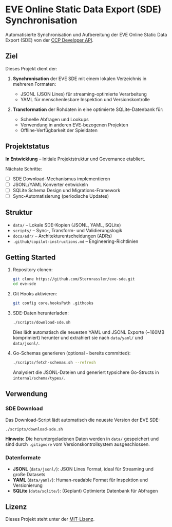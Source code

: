 # EVE Online Static Data Export (SDE) Synchronisation

Automatisierte Synchronisation und Aufbereitung der EVE Online Static Data Export (SDE) von der [CCP Developer API](https://developers.eveonline.com/docs/services/static-data/).

## Ziel

Dieses Projekt dient der:

1. **Synchronisation** der EVE SDE mit einem lokalen Verzeichnis in mehreren Formaten:
   - JSONL (JSON Lines) für streaming-optimierte Verarbeitung
   - YAML für menschenlesbare Inspektion und Versionskontrolle

2. **Transformation** der Rohdaten in eine optimierte SQLite-Datenbank für:
   - Schnelle Abfragen und Lookups
   - Verwendung in anderen EVE-bezogenen Projekten
   - Offline-Verfügbarkeit der Spieldaten

## Projektstatus

**In Entwicklung** – Initiale Projektstruktur und Governance etabliert.

Nächste Schritte:

- [ ] SDE Download-Mechanismus implementieren
- [ ] JSONL/YAML Konverter entwickeln
- [ ] SQLite Schema Design und Migrations-Framework
- [ ] Sync-Automatisierung (periodische Updates)

## Struktur

- `data/` – Lokale SDE-Kopien (JSONL, YAML, SQLite)
- `scripts/` – Sync-, Transform- und Validierungslogik
- `docs/adr/` – Architekturentscheidungen (ADRs)
- `.github/copilot-instructions.md` – Engineering-Richtlinien

## Getting Started

1. Repository clonen:

   ```bash
   git clone https://github.com/Sternrassler/eve-sde.git
   cd eve-sde
   ```

2. Git Hooks aktivieren:

   ```bash
   git config core.hooksPath .githooks
   ```

3. SDE-Daten herunterladen:

   ```bash
   ./scripts/download-sde.sh
   ```

   Dies lädt automatisch die neuesten YAML und JSONL Exporte (~160MB komprimiert) herunter und extrahiert sie nach `data/yaml/` und `data/jsonl/`.

4. Go-Schemas generieren (optional - bereits committed):

   ```bash
   ./scripts/fetch-schemas.sh --refresh
   ```

   Analysiert die JSONL-Dateien und generiert typsichere Go-Structs in `internal/schema/types/`.

## Verwendung

### SDE Download

Das Download-Script lädt automatisch die neueste Version der EVE SDE:

```bash
./scripts/download-sde.sh
```

**Hinweis:** Die heruntergeladenen Daten werden in `data/` gespeichert und sind durch `.gitignore` vom Versionskontrollsystem ausgeschlossen.

### Datenformate

- **JSONL** (`data/jsonl/`): JSON Lines Format, ideal für Streaming und große Datasets
- **YAML** (`data/yaml/`): Human-readable Format für Inspektion und Versionierung
- **SQLite** (`data/sqlite/`): (Geplant) Optimierte Datenbank für Abfragen

## Lizenz

Dieses Projekt steht unter der [MIT-Lizenz](LICENSE).
